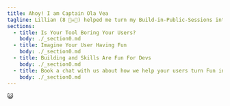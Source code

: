 ```yaml
---
title: Ahoy! I am Captain Ola Vea
tagline: Lillian (8 🏴‍☠️👸) helped me turn my Build-in-Public-Sessions into a treasure hunt. So that every Session i do makes my work-life that little bit more worthwhile.
sections:
  - title: Is Your Tool Boring Your Users?
    body: ./_section0.md
  - title: Imagine Your User Having Fun
    body: ./_section0.md
  - title: Building and Skills Are Fun For Devs
    body: ./_section0.md
  - title: Book a chat with us about how we help your users turn Fun into Skill
    body: ./_section0.md
---
```

😺